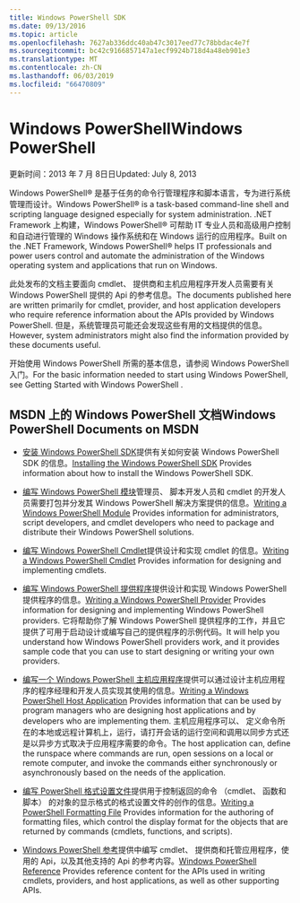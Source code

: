 ```yaml
---
title: Windows PowerShell SDK
ms.date: 09/13/2016
ms.topic: article
ms.openlocfilehash: 7627ab336ddc40ab47c3017eed77c78bbdac4e7f
ms.sourcegitcommit: bc42c9166857147a1ecf9924b718d4a48eb901e3
ms.translationtype: MT
ms.contentlocale: zh-CN
ms.lasthandoff: 06/03/2019
ms.locfileid: "66470809"
---
```

# <a name="windows-powershell"></a><span data-ttu-id="2ff85-102">Windows PowerShell</span><span class="sxs-lookup"><span data-stu-id="2ff85-102">Windows PowerShell</span></span>

<span data-ttu-id="2ff85-103">更新时间：2013 年 7 月 8日日</span><span class="sxs-lookup"><span data-stu-id="2ff85-103">Updated: July 8, 2013</span></span>

<span data-ttu-id="2ff85-104">Windows PowerShell® 是基于任务的命令行管理程序和脚本语言，专为进行系统管理而设计。</span><span class="sxs-lookup"><span data-stu-id="2ff85-104">Windows PowerShell® is a task-based command-line shell and scripting language designed especially for system administration.</span></span> <span data-ttu-id="2ff85-105">.NET Framework 上构建，Windows PowerShell® 可帮助 IT 专业人员和高级用户控制和自动进行管理的 Windows 操作系统和在 Windows 运行的应用程序。</span><span class="sxs-lookup"><span data-stu-id="2ff85-105">Built on the .NET Framework, Windows PowerShell® helps IT professionals and power users control and automate the administration of the Windows operating system and applications that run on Windows.</span></span>

<span data-ttu-id="2ff85-106">此处发布的文档主要面向 cmdlet、 提供商和主机应用程序开发人员需要有关 Windows PowerShell 提供的 Api 的参考信息。</span><span class="sxs-lookup"><span data-stu-id="2ff85-106">The documents published here are written primarily for cmdlet, provider, and host application developers who require reference information about the APIs provided by Windows PowerShell.</span></span>
<span data-ttu-id="2ff85-107">但是，系统管理员可能还会发现这些有用的文档提供的信息。</span><span class="sxs-lookup"><span data-stu-id="2ff85-107">However, system administrators might also find the information provided by these documents useful.</span></span>

<span data-ttu-id="2ff85-108">开始使用 Windows PowerShell 所需的基本信息，请参阅 Windows PowerShell 入门。</span><span class="sxs-lookup"><span data-stu-id="2ff85-108">For the basic information needed to start using Windows PowerShell, see Getting Started with Windows PowerShell .</span></span>

## <a name="windows-powershell-documents-on-msdn"></a><span data-ttu-id="2ff85-109">MSDN 上的 Windows PowerShell 文档</span><span class="sxs-lookup"><span data-stu-id="2ff85-109">Windows PowerShell Documents on MSDN</span></span>

- <span data-ttu-id="2ff85-110">[安装 Windows PowerShell SDK](./installing-the-windows-powershell-sdk.md)提供有关如何安装 Windows PowerShell SDK 的信息。</span><span class="sxs-lookup"><span data-stu-id="2ff85-110">[Installing the Windows PowerShell SDK](./installing-the-windows-powershell-sdk.md) Provides information about how to install the Windows PowerShell SDK.</span></span>

- <span data-ttu-id="2ff85-111">[编写 Windows PowerShell 模块](./module/writing-a-windows-powershell-module.md)管理员、 脚本开发人员和 cmdlet 的开发人员需要打包并分发其 Windows PowerShell 解决方案提供的信息。</span><span class="sxs-lookup"><span data-stu-id="2ff85-111">[Writing a Windows PowerShell Module](./module/writing-a-windows-powershell-module.md) Provides information for administrators, script developers, and cmdlet developers who need to package and distribute their Windows PowerShell solutions.</span></span>

- <span data-ttu-id="2ff85-112">[编写 Windows PowerShell Cmdlet](./cmdlet/writing-a-windows-powershell-cmdlet.md)提供设计和实现 cmdlet 的信息。</span><span class="sxs-lookup"><span data-stu-id="2ff85-112">[Writing a Windows PowerShell Cmdlet](./cmdlet/writing-a-windows-powershell-cmdlet.md) Provides information for designing and implementing cmdlets.</span></span>

- <span data-ttu-id="2ff85-113">[编写 Windows PowerShell 提供程序](./provider/writing-a-windows-powershell-provider.md)提供设计和实现 Windows PowerShell 提供程序的信息。</span><span class="sxs-lookup"><span data-stu-id="2ff85-113">[Writing a Windows PowerShell Provider](./provider/writing-a-windows-powershell-provider.md) Provides information for designing and implementing Windows PowerShell providers.</span></span> <span data-ttu-id="2ff85-114">它将帮助你了解 Windows PowerShell 提供程序的工作，并且它提供了可用于启动设计或编写自己的提供程序的示例代码。</span><span class="sxs-lookup"><span data-stu-id="2ff85-114">It will help you understand how Windows PowerShell providers work, and it provides sample code that you can use to start designing or writing your own providers.</span></span>

- <span data-ttu-id="2ff85-115">[编写一个 Windows PowerShell 主机应用程序](./hosting/writing-a-windows-powershell-host-application.md)提供可以通过设计主机应用程序的程序经理和开发人员实现其使用的信息。</span><span class="sxs-lookup"><span data-stu-id="2ff85-115">[Writing a Windows PowerShell Host Application](./hosting/writing-a-windows-powershell-host-application.md) Provides information that can be used by program managers who are designing host applications and by developers who are implementing them.</span></span> <span data-ttu-id="2ff85-116">主机应用程序可以、 定义命令所在的本地或远程计算机上，运行，请打开会话的运行空间和调用以同步方式还是以异步方式取决于应用程序需要的命令。</span><span class="sxs-lookup"><span data-stu-id="2ff85-116">The host application can, define the runspace where commands are run, open sessions on a local or remote computer, and invoke the commands either synchronously or asynchronously based on the needs of the application.</span></span>

- <span data-ttu-id="2ff85-117">[编写 PowerShell 格式设置文件](./format/writing-a-powershell-formatting-file.md)提供用于控制返回的命令 （cmdlet、 函数和脚本） 的对象的显示格式的格式设置文件的创作的信息。</span><span class="sxs-lookup"><span data-stu-id="2ff85-117">[Writing a PowerShell Formatting File](./format/writing-a-powershell-formatting-file.md) Provides information for the authoring of formatting files, which control the display format for the objects that are returned by commands (cmdlets, functions, and scripts).</span></span>

- <span data-ttu-id="2ff85-118">[Windows PowerShell 参考](./windows-powershell-reference.md)提供中编写 cmdlet、 提供商和托管应用程序，使用的 Api，以及其他支持的 Api 的参考内容。</span><span class="sxs-lookup"><span data-stu-id="2ff85-118">[Windows PowerShell Reference](./windows-powershell-reference.md) Provides reference content for the APIs used in writing cmdlets, providers, and host applications, as well as other supporting APIs.</span></span>
